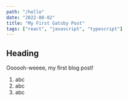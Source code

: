 ```yaml
---
path: "/hello"
date: "2022-08-02"
title: "My First Gatsby Post"
tags: ["react", "javascript", "typescript"]
---
```


## Heading

Oooooh-weeee, my first blog post!

1. abc
2. abc
3. abc